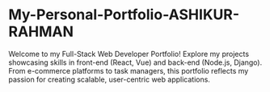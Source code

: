 # My-Personal-Portfolio-ASHIKUR-RAHMAN
Welcome to my Full-Stack Web Developer Portfolio! Explore my projects showcasing skills in front-end (React, Vue) and back-end (Node.js, Django). From e-commerce platforms to task managers, this portfolio reflects my passion for creating scalable, user-centric web applications.
